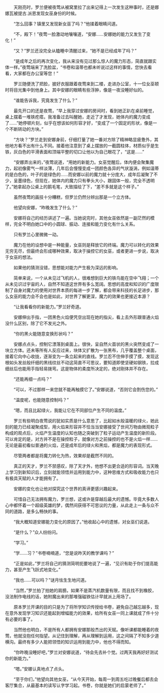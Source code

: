 　　天刚亮时，罗兰便被夜莺从被窝里拉了出来记得上一次发生这种事时，还是娜娜瓦被提古.派恩发现女巫身份的时候。

　　“怎么回事？镇里又发现新女巫了吗？”他揉着眼睛问道。

　　“不，殿下！”夜莺一脸激动地嚷嚷道，“安娜……安娜她的能力又发生了变化！”

　　“又？”罗兰还没完全从瞌睡中清醒过来，“她不是已经成年了吗？”

　　“是成年之后的再次变化，我从来没有见过那么惊人的魔力形态，简直就跟实体一样。”夜莺端来了洗脸盆，“书卷和温蒂也都未听说过这样的事情，您快去看看，大家都在办公室等您！”

　　罗兰随便洗了把脸，披好衣服跟着夜莺来到二楼，走进办公室，十一位女巫顿时将目光集中到他身上。其中安娜的眼睛有些浮肿，像是一夜没睡好似的。

　　“谁能告诉我，究竟发生了什么？”

　　最先开口的还是夜莺，“早上我穿过安娜的房间时，看到她正趴在桌前睡觉，桌上摆着一堆铁疙瘩。我准备过去叫醒她，走近了才发现，她体内的魔力变成了……”她停顿片刻，似乎在想该如何形容才好，“变成了一个固定的形状，像是一个不断转动的方块。”

　　“方块？”罗兰走到安娜身前，仔细打量了她一番对方除了精神略显疲惫外，其他地方看不出有什么不同。接着他注意到了桌上摆放的一截圆柱体，材质似乎是生铁，灰白色的平滑表面和顶端平整的切口让他以为自己眼花了，“这是……”

　　“安娜弄出来的，”夜莺说道，“用她的新能力。女巫觉醒后，体内便会聚集魔力，起初像雾气一样淡薄，几年后会慢慢变成一团颜色各异的气状漩涡，例如温蒂的是白色的，叶子的是绿色的……而安娜以前的魔力就十分庞大，成年后凝聚了不少，呈墨绿色，但现在，她体内的魔力只有拳头大小，跟固体一般，完全不透明了。”她拿起办公桌上的鹅毛笔，大致描绘了下，“差不多就是这个样子。”

　　虽然夜莺的画技十分糟糕，但罗兰仍然分辨出那是一个立方体。

　　他望向安娜，“昨晚发生了什么？”

　　安娜将自己的经历讲述了一遍。当她说完时，其他女巫依然是一副茫然的模样，完全不明白她口中的小圆球、振动、连接和能力变化有什么关系。

　　只有罗兰心里微微一动。

　　魔力在他的设想中是一种能量，女巫则是释放它的终端。魔力可以转化的效果无穷无尽，但最终会形成哪种效果，取决于操控它的女巫，或者更进一步说，取决于女巫的想法。

　　如果他的猜测没错，思想能对能力产生极为深远的影响。

　　简单来说，一个从未见过飞机的人，很难想到巨大的铁鸟能在空中飞翔；一个从未见识过宇宙的人，自然不知道这世界有多么宽阔。思想的高度和知识的广度限制了自身对魔力的使用对世界本质的每进一步了解，都会带来科技的长足进步，那么女巫的能力会不会也是如此，对世界了解更深，魔力的效果也更接近本源？

　　“让我看看你的新能力。”罗兰好奇道。

　　安娜伸出手指，一团黑色火焰便凭空出现在她的指尖，看上去外形跟普通火焰没什么区别，除了它不发光之外。

　　“你的黑火能随意变换形状吗？”

　　安娜点点头，控制它漂落到桌面上。很快，呈自然火苗状的黑火突然变成了一块立方体。还未等所有人反应过来，块体又扩散为一张黑布，几乎覆盖整个桌面，接着它向中心收拢，逐渐变为一条立起来的直线。罗兰忍不住伸手摸了摸，发现这根如头发丝般纤细的黑线纹丝不动这简直不可思议，要知道即使坚硬如钢铁，拉成细丝后也能用手指轻易拨弯。这是物体的柔度所决定的，绝对刚体并不存在。

　　“还能再细一点吗？”

　　“可以，不过那样一来您就不能再触摸它了。”安娜说道，“否则它会割伤您的。”

　　“温度呢，也能随意控制吗？”

　　“嗯，而且比起绿火，我能让它在不同部位产生不同的温度。”

　　罗兰有些明白夜莺说的犹如实质是什么意思了，比起如水般温暖的绿火，她此刻的能力已经凝聚成型，用火焰来形容并不恰当当安娜接受了世间万物由微观粒子构成的观点后，火焰产生温度的认知也随之突破到了粒子运动产生温度的新阶段。可以肯定的是，对方并不是在操控粒子，就像对方之前操控的也不是火焰一样……无论是最初看似普通的火焰，还是成年后的绿火和黑焰，都是魔力的表现形式。

　　尽管两者都是将魔力转化为热，效果却是截然不同的。

　　真正的天才，罗兰不禁感叹，除了天才外，他想不出更合适的形容词。当天晚上学习到新知识后，立刻就能领悟并运用到能力中，这种思维方式和吸收能力也只有极具天赋的人才能拥有了。

　　安娜的变化也让他对探究这个世界的真谛更感兴趣起来。

　　可惜自己无法拥有魔力，罗兰想，这或许是穿越后最大的遗憾。毕竟大多数人心中都怀着一个超级英雄的梦，偶然间获得不可思议的力量，从此走上一条与众不同的道路，是多么畅快的事。

　　“我大概知道安娜能力变化的原因了。”他收起心中的遗憾，对女巫们说道。

　　“是什么？”众人纷纷问。

　　“学习。”

　　“学……习？”书卷喃喃道，“您是说昨天的教学课吗？”

　　“正是如此，”罗兰将自己的猜测简明扼要地说了一遍，“见识有助于你们提高能力，甚至产生飞跃式地变化。”

　　“我也……可以吗？”谜月怯生生地问道。

　　“当然，”罗兰拍了拍她的肩膀。如果不是蒸汽机数量有限，而且找不到橡胶，没法制作电线的话，她附魔出来的那堆强磁铁估计早就派上用场了。

　　原本罗兰开课的目的只是为了将所学知识传授给书卷，避免自己越忘越多，现在意外发现学习知识还能起到增幅能力的效果，给所有女巫一同上课就成了件十分有必要的事了。

　　当然他也明白，不是所有人都拥有安娜那般杰出的天赋。像听课都能睡着的夜莺，他就没抱任何指望。从记住到理解，再从理解到运用，这之间隔了不知多少道横沟。最终有多少人能把领悟的知识运用到能力中，他也不得而知。

　　“你昨晚没睡好吧，”罗兰对安娜说道，“待会先去补个觉。过两天我再好好测试你的新能力。”

　　“嗯。”安娜认真地点了点头。

　　“至于你们，”他望向其他女巫，“从今天开始，每周一到周五吃过晚餐后都去会客厅集合，从最基本的读写认字学习起。书卷，你就是她们的启蒙老师了。”
